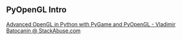 
## PyOpenGL Intro  

<a href="https://stackabuse.com/advanced-opengl-in-python-with-pygame-and-pyopengl/">Advanced OpenGL in Python with PyGame and PyOpenGL - Vladimir Batocanin @ StackAbuse.com</a>